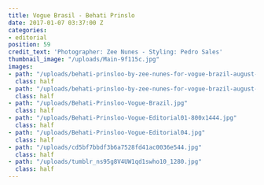 ```yaml
---
title: Vogue Brasil - Behati Prinslo
date: 2017-01-07 03:37:00 Z
categories:
- editorial
position: 59
credit_text: 'Photographer: Zee Nunes - Styling: Pedro Sales'
thumbnail_image: "/uploads/Main-9f115c.jpg"
images:
- path: "/uploads/behati-prinsloo-by-zee-nunes-for-vogue-brazil-august-2015-7.jpg"
  class: half
- path: "/uploads/behati-prinsloo-by-zee-nunes-for-vogue-brazil-august-2015-9.jpg"
  class: half
- path: "/uploads/Behati-Prinsloo-Vogue-Brazil.jpg"
  class: half
- path: "/uploads/Behati-Prinsloo-Vogue-Editorial01-800x1444.jpg"
  class: half
- path: "/uploads/Behati-Prinsloo-Vogue-Editorial04.jpg"
  class: half
- path: "/uploads/cd5bf7bbdf3b6a7528fd41ac0036e544.jpg"
  class: half
- path: "/uploads/tumblr_ns95g8V4UW1qd1swho10_1280.jpg"
  class: half
---
```


